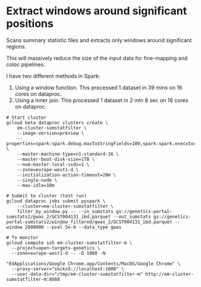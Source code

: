 Extract windows around significant positions
============================================

Scans summary statistic files and extracts only windows around significant regions.

This will massively reduce the size of the input data for fine-mapping and coloc pipelines.

I have two different methods in Spark:
  1. Using a window function. This processed 1 dataset in 39 mins on 16 cores on dataproc.
  2. Using a inner join. This processed 1 dataset in 2 min 8 sec on 16 cores on dataproc.

```
# Start cluster
gcloud beta dataproc clusters create \
    em-cluster-sumstatfilter \
    --image-version=preview \
    --properties=spark:spark.debug.maxToStringFields=100,spark:spark.executor.cores=15,spark:spark.executor.instances=1 \
    --master-machine-type=n1-standard-16 \
    --master-boot-disk-size=1TB \
    --num-master-local-ssds=1 \
    --zone=europe-west1-d \
    --initialization-action-timeout=20m \
    --single-node \
    --max-idle=10m

# Submit to cluster (test run)
gcloud dataproc jobs submit pyspark \
    --cluster=em-cluster-sumstatfilter \
    filter_by_window.py -- --in_sumstats gs://genetics-portal-sumstats2/gwas_2/GCST004131_ibd.parquet --out_sumstats gs://genetics-portal-sumstats2/window_filtered/gwas_2/GCST004131_ibd.parquet --window 2000000 --pval 5e-8 --data_type gwas

# To monitor
gcloud compute ssh em-cluster-sumstatfilter-m \
  --project=open-targets-genetics \
  --zone=europe-west1-d -- -D 1080 -N

"EdApplications/Google Chrome.app/Contents/MacOS/Google Chrome" \
  --proxy-server="socks5://localhost:1080" \
  --user-data-dir="/tmp/em-cluster-sumstatfilter-m" http://em-cluster-sumstatfilter-m:8088
```